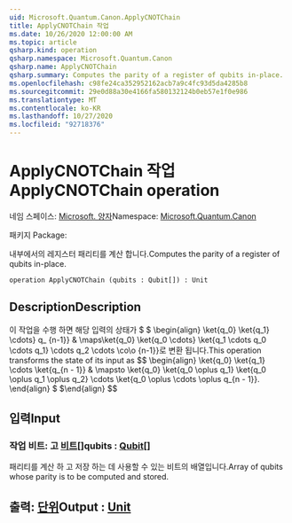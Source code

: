 ```yaml
---
uid: Microsoft.Quantum.Canon.ApplyCNOTChain
title: ApplyCNOTChain 작업
ms.date: 10/26/2020 12:00:00 AM
ms.topic: article
qsharp.kind: operation
qsharp.namespace: Microsoft.Quantum.Canon
qsharp.name: ApplyCNOTChain
qsharp.summary: Computes the parity of a register of qubits in-place.
ms.openlocfilehash: c98fe24ca352952162acb7a9c4fc93d5da4285b8
ms.sourcegitcommit: 29e0d88a30e4166fa580132124b0eb57e1f0e986
ms.translationtype: MT
ms.contentlocale: ko-KR
ms.lasthandoff: 10/27/2020
ms.locfileid: "92718376"
---
```

# <a name="applycnotchain-operation"></a><span data-ttu-id="5eec9-102">ApplyCNOTChain 작업</span><span class="sxs-lookup"><span data-stu-id="5eec9-102">ApplyCNOTChain operation</span></span>

<span data-ttu-id="5eec9-103">네임 스페이스: [Microsoft. 양자](xref:Microsoft.Quantum.Canon)</span><span class="sxs-lookup"><span data-stu-id="5eec9-103">Namespace: [Microsoft.Quantum.Canon](xref:Microsoft.Quantum.Canon)</span></span>

<span data-ttu-id="5eec9-104">패키지 [](https://nuget.org/packages/)</span><span class="sxs-lookup"><span data-stu-id="5eec9-104">Package: [](https://nuget.org/packages/)</span></span>


<span data-ttu-id="5eec9-105">내부에서의 레지스터 패리티를 계산 합니다.</span><span class="sxs-lookup"><span data-stu-id="5eec9-105">Computes the parity of a register of qubits in-place.</span></span>

```qsharp
operation ApplyCNOTChain (qubits : Qubit[]) : Unit
```


## <a name="description"></a><span data-ttu-id="5eec9-106">Description</span><span class="sxs-lookup"><span data-stu-id="5eec9-106">Description</span></span>

<span data-ttu-id="5eec9-107">이 작업을 수행 하면 해당 입력의 상태가 $ $ \begin{align} \ket{q_0} \ket{q_1} \cdots} q_ {n-1}} & \maps\ket{q_0} \ket{q_0 \cdots} \ket{q_1 \cdots q_0 \cdots q_1} \cdots q_2 \cdots \co\o {n-1}}로 변환 됩니다.</span><span class="sxs-lookup"><span data-stu-id="5eec9-107">This operation transforms the state of its input as $$ \begin{align} \ket{q_0} \ket{q_1} \cdots \ket{q_{n - 1}} & \mapsto \ket{q_0} \ket{q_0 \oplus q_1} \ket{q_0 \oplus q_1 \oplus q_2} \cdots \ket{q_0 \oplus \cdots \oplus q_{n - 1}}.</span></span>
<span data-ttu-id="5eec9-108">\end{align} $ $</span><span class="sxs-lookup"><span data-stu-id="5eec9-108">\end{align} $$</span></span>

## <a name="input"></a><span data-ttu-id="5eec9-109">입력</span><span class="sxs-lookup"><span data-stu-id="5eec9-109">Input</span></span>

### <a name="qubits--qubit"></a><span data-ttu-id="5eec9-110">작업 비트: 고 [비트](xref:microsoft.quantum.lang-ref.qubit)[]</span><span class="sxs-lookup"><span data-stu-id="5eec9-110">qubits : [Qubit](xref:microsoft.quantum.lang-ref.qubit)[]</span></span>

<span data-ttu-id="5eec9-111">패리티를 계산 하 고 저장 하는 데 사용할 수 있는 비트의 배열입니다.</span><span class="sxs-lookup"><span data-stu-id="5eec9-111">Array of qubits whose parity is to be computed and stored.</span></span>



## <a name="output--unit"></a><span data-ttu-id="5eec9-112">출력: [단위](xref:microsoft.quantum.lang-ref.unit)</span><span class="sxs-lookup"><span data-stu-id="5eec9-112">Output : [Unit](xref:microsoft.quantum.lang-ref.unit)</span></span>

